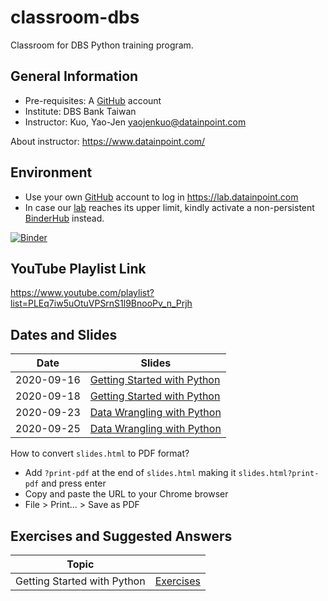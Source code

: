 # classroom-dbs

Classroom for DBS Python training program.

## General Information

- Pre-requisites: A [GitHub](https://github.com/) account
- Institute: DBS Bank Taiwan
- Instructor: Kuo, Yao-Jen <yaojenkuo@datainpoint.com>

About instructor: <https://www.datainpoint.com/>

## Environment

- Use your own [GitHub](https://github.com/) account to log in <https://lab.datainpoint.com>
- In case our [lab](https://lab.datainpoint.com) reaches its upper limit, kindly activate a non-persistent [BinderHub](https://mybinder.org/v2/gh/datainpoint/data-science-binder/vanilla-python-3-8-5) instead.

[![Binder](https://mybinder.org/badge_logo.svg)](https://mybinder.org/v2/gh/datainpoint/data-science-binder/vanilla-python-3-8-5)

## YouTube Playlist Link

<https://www.youtube.com/playlist?list=PLEq7iw5uOtuVPSrnS1l9BnooPv_n_Prjh>

## Dates and Slides

|Date|Slides|
|----|------|
|2020-09-16|[Getting Started with Python](https://datainpoint.github.io/classroom-dbs/01-getting-started-with-python.slides.html)|
|2020-09-18|[Getting Started with Python](https://datainpoint.github.io/classroom-dbs/01-getting-started-with-python.slides.html)|
|2020-09-23|[Data Wrangling with Python](https://datainpoint.github.io/classroom-dbs/02-data-wrangling-with-python.slides.html)|
|2020-09-25|[Data Wrangling with Python](https://datainpoint.github.io/classroom-dbs/02-data-wrangling-with-python.slides.html)|

How to convert `slides.html` to PDF format?
- Add `?print-pdf` at the end of `slides.html` making it `slides.html?print-pdf` and press enter
- Copy and paste the URL to your Chrome browser
- File > Print... > Save as PDF

## Exercises and Suggested Answers

|Topic||
|-----|---------|
|Getting Started with Python|[Exercises](https://lab.datainpoint.com/hub/user-redirect/git-pull?repo=https%3A%2F%2Fgithub.com%2Fdatainpoint%2Fexercise-getting-started-with-python&urlpath=tree%2Fexercise-getting-started-with-python%2Fexercises.ipynb&branch=master)|
